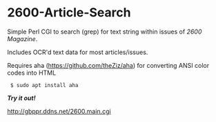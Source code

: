 # 2600-Article-Search

Simple Perl CGI to search (grep) for text string within issues of _2600 Magazine_.

Includes OCR'd text data for most articles/issues.

Requires aha (https://github.com/theZiz/aha) for converting ANSI color codes into HTML

     $ sudo apt install aha

**_Try it out!_**

http://gbppr.ddns.net/2600.main.cgi
